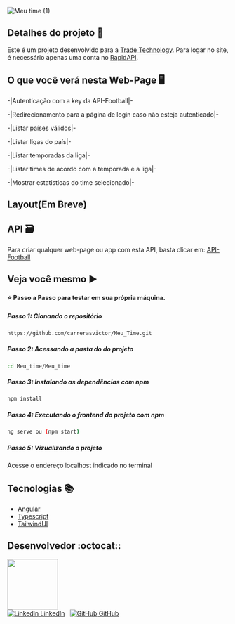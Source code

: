 
![Meu time (1)](https://github.com/carrerasvictor/Meu_Time/assets/89784119/b2f20300-5e03-4609-ad9d-e764d50f0ece)
## Detalhes do projeto :memo:

<p align="justify">
Este é um projeto desenvolvido para a <a href="https://tradetechnology.com.br" target="_blank">Trade Technology</a>.
Para logar no site, é necessário apenas uma conta no <a href="https://rapidapi.com/api-sports/api/api-football/pricing" target="_blank">RapidAPI</a>.
</p>

## O que você verá nesta Web-Page 🖥️

 -|Autenticação com a key da API-Football|-

 -|Redirecionamento para a página de login caso não esteja autenticado|-

 -|Listar países válidos|-

 -|Listar ligas do país|-

 -|Listar temporadas da liga|-

 -|Listar times de acordo com a temporada e a liga|-

 -|Mostrar estatisticas do time selecionado|-

## Layout(Em Breve) 
  

## API :card_file_box:

Para criar qualquer web-page ou app com esta API, basta clicar em: <a href= "https://www.api-football.com" target="_blank">API-Football</a>

## Veja você mesmo :arrow_forward:

#### ⭐ Passo a Passo para testar em sua própria máquina.
    
##### Passo 1: Clonando o repositório
```bash
https://github.com/carrerasvictor/Meu_Time.git
```
    
##### Passo 2: Acessando a pasta do do projeto
```bash
cd Meu_time/Meu_time
```
    
##### Passo 3: Instalando as dependências com npm
```bash
npm install 
```

##### Passo 4: Executando o frontend do projeto com npm
```bash
ng serve ou (npm start)
```

##### Passo 5: Vizualizando o projeto
Acesse o endereço localhost indicado no terminal

## Tecnologias :books:

  - [Angular](https://angular.io)
  - [Typescript](https://www.typescriptlang.org)
  - [TailwindUI](https://tailwindui.com)    
## Desenvolvedor :octocat::

<img src="https://avatars.githubusercontent.com/u/89784119?v=4" width=115><br>
[![Linkedin](https://i.stack.imgur.com/gVE0j.png) LinkedIn](https://www.linkedin.com/in/vctorcarreras/)
&nbsp;
[![GitHub](https://i.stack.imgur.com/tskMh.png) GitHub](https://github.com/carrerasvictor)
